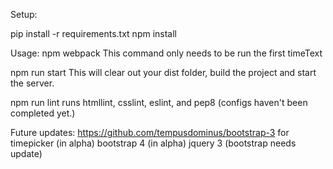 Setup:

pip install -r requirements.txt
npm install

Usage:
npm webpack
This command only needs to be run the first timeText

npm run start
This will clear out your dist folder, build the project and start the server.

npm run lint
runs htmllint, csslint, eslint, and pep8 (configs haven't been completed yet.)


Future updates:
https://github.com/tempusdominus/bootstrap-3 for timepicker (in alpha)
bootstrap 4 (in alpha)
jquery 3 (bootstrap needs update)
